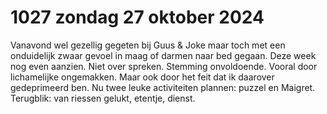 # 1027 zondag 27 oktober 2024
Vanavond wel gezellig gegeten bij Guus & Joke maar toch met een onduidelijk zwaar gevoel in maag of darmen naar bed gegaan. Deze week nog even aanzien. Niet over spreken. Stemming onvoldoende. Vooral door lichamelijke ongemakken. Maar ook door het feit dat ik daarover gedeprimeerd ben.
Nu twee leuke activiteiten plannen: puzzel en Maigret.
Terugblik: van riessen gelukt, etentje, dienst.